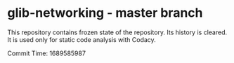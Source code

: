 # glib-networking - master branch

This repository contains frozen state of the repository.
Its history is cleared. It is used only for static code
analysis with Codacy.

Commit Time: 1689585987